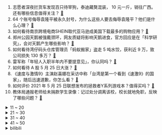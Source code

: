 1. 志愿者深夜拦货车发现百只待宰狗，泰迪藏獒混装， 10 元一斤，销往广西。还有哪些信息值得关注？ [:link:](https://www.zhihu.com/question/461282064)
2. 64 个账号侮辱袁隆平被永久封号，为什么这些人要去侮辱袁隆平？他们是什么心理？ [:link:](https://www.zhihu.com/question/461316765)
3. 如何看待南京跨境电商SHEIN取代亚马逊成美国下载最多的购物应用？ [:link:](https://www.zhihu.com/question/461229919)
4. 郑州公园天鹅被强戴颈环，网友质疑将影响天鹅进食，官方回应是在「科学研究」，会对天鹅产生哪些影响？ [:link:](https://www.zhihu.com/question/461338939)
5. 如何看待湾仔码头仓库管理员「蚂蚁搬家」盗走 5 吨水饺，获利近 9 万，致公司损失 130 多万？ [:link:](https://www.zhihu.com/question/461183162)
6. 雷军称「年轻人入职半年内不要提意见」，你认同吗？ [:link:](https://www.zhihu.com/question/461347400)
7. 如何看待 A 股 5 月 25 日大涨？ [:link:](https://www.zhihu.com/question/461315219)
8. 《速度与激情9》主演赵喜娜在采访中称「台湾是第一个看到《速激9》的国家」，随后迅速道歉，你怎么看？ [:link:](https://www.zhihu.com/question/461250975)
9. 如何评价 2021 年 5 月 25 日联想发布的拯救者Y系列游戏本？值得买吗？ [:link:](https://www.zhihu.com/question/461301869)
10. 教体局通报老师给未捐款学生录像：记过处分调离该校，校长就地免职，反映了哪些问题？ [:link:](https://www.zhihu.com/question/460650421)
<details>
<summary>11 ~ 20</summary>

11. 如何评价5月25日凌晨推送的 iOS 和 iPadOS 14.6？ [:link:](https://www.zhihu.com/question/461255795)
12. 如何看待引发陕科大与西安工大掐架的地铁站名已确定：西安工大·武德路站？ [:link:](https://www.zhihu.com/question/461160602)
13. 《何以笙箫默》真的是何以琛先甩了赵默笙，可何以琛为什么说是默笙的错？赵默笙居然道歉了，到底谁错了？ [:link:](https://www.zhihu.com/question/267577676)
14. 为什么从市场表现来看，中国半导体行业不害怕美国制裁？ [:link:](https://www.zhihu.com/question/459925498)
15. 手动挡其实比自动挡更好更实用是吗? [:link:](https://www.zhihu.com/question/452653431)
16. 为什么现在肺癌越来越多？ [:link:](https://www.zhihu.com/question/454025025)
17. 河南南阳两只老虎逃出笼舍咬死饲养员，之后被警方击毙，为什么会发生这样的事？ [:link:](https://www.zhihu.com/question/461359417)
18. 工资 8000 交五险一金到手多少钱？ [:link:](https://www.zhihu.com/question/372675379)
19. 《三国演义》里最让你心酸的画面是什么？ [:link:](https://www.zhihu.com/question/459544298)
20. 湖南存在感最低的城市是哪一个? [:link:](https://www.zhihu.com/question/386810766)
</details>
<details>
<summary>21 ~ 30</summary>

21. 如何评价 2021 年 5 月 25 日发布的 2021 款理想 ONE ? [:link:](https://www.zhihu.com/question/460556386)
22. 如果每天都擦身体乳会怎么样？ [:link:](https://www.zhihu.com/question/282225899)
23. 为什么婆婆在明知道我不喜欢的情况下，还老是做我不喜欢的菜？ [:link:](https://www.zhihu.com/question/455272913)
24. 在校园穿 JK 制服是什么体验？回头率高吗？ [:link:](https://www.zhihu.com/question/294151930)
25. 活到 28 岁，你有哪些幡然醒悟的瞬间？ [:link:](https://www.zhihu.com/question/461293445)
26. 力丸为什么身体控制这么厉害？ [:link:](https://www.zhihu.com/question/461231751)
27. 如何看待某些不追番出 cos 然后摆完全不符合角色性格动作的人？ [:link:](https://www.zhihu.com/question/459918581)
28. 长得矮的男生怎么穿搭？ [:link:](https://www.zhihu.com/question/265389130)
29. 陌生人，能给我个鼓励吗，生活太难我快熬不下去了？ [:link:](https://www.zhihu.com/question/460942186)
30. 如何看待韩媒发文「拳头游戏给予了 RNG 赛程特惠，应该向整个 LCK 道歉」？ [:link:](https://www.zhihu.com/question/461315452)
</details>
<details>
<summary>31 ~ 40</summary>

31. 过一阵子去北京旅行想穿汉服去故宫，妈妈认为这样「有毛病」，该怎么办？ [:link:](https://www.zhihu.com/question/456328349)
32. 你觉得值得n刷的电视剧有哪些？ [:link:](https://www.zhihu.com/question/379644335)
33. 怎样确定你的女朋友（男朋友）是适合的结婚对象？ [:link:](https://www.zhihu.com/question/21778422)
34. 为什么那么多的散户拿不住股票？ [:link:](https://www.zhihu.com/question/454430837)
35. 大雄身边的人为什么对多啦A梦的存在不感到惊奇？ [:link:](https://www.zhihu.com/question/284594524)
36. 一个人在家怎么学习申论？ [:link:](https://www.zhihu.com/question/370238097)
37. 和同事相处最忌讳的是什么？ [:link:](https://www.zhihu.com/question/294492493)
38. 计算机、医学、法律和金融是目前最强最好的四个专业吗？大学专业该怎么选？ [:link:](https://www.zhihu.com/question/458947942)
39. 被母亲爱着是怎样一种感受？ [:link:](https://www.zhihu.com/question/36436131)
40. 如何看待 ShowMaker 选手在季中冠军赛半决赛及决赛后，久久靠在椅子上？ [:link:](https://www.zhihu.com/question/460956969)
</details>
<details>
<summary>41 ~ 50</summary>

41. 十九岁重度抑郁的女儿给我写了这样一封信我该怎么安慰她？ [:link:](https://www.zhihu.com/question/460881487)
42. 如何看待 realme 宣布 618 销量目标 100 万台？ [:link:](https://www.zhihu.com/question/461316568)
43. 为什么相亲认识的女生消息回复积极，快一个月了，约了四次，见面时聊天也很热情，就是不主动发一条消息呢? [:link:](https://www.zhihu.com/question/460678480)
44. 如何看待京东因不正当竞争被罚 30 万？还有哪些信息值得关注？ [:link:](https://www.zhihu.com/question/461142444)
45. 可以分享一些你觉得经典的句子吗？ [:link:](https://www.zhihu.com/question/459597588)
46. 想在阳台种点东西，要既能吃又好看的，大家有什么推荐的吗？ [:link:](https://www.zhihu.com/question/460313478)
47. Excel 有哪些可能需要熟练掌握而很多人不会的技能？ [:link:](https://www.zhihu.com/question/21758700)
48. 做好事应不应该有回报？ [:link:](https://www.zhihu.com/question/324276814)
49. 深圳赛格大厦监测情况公布：大楼结构整体性能满足要求，未超出相应标准要求，说明了什么？能否排除安全隐患？ [:link:](https://www.zhihu.com/question/461333182)
50. 大学什么专业最好？ [:link:](https://www.zhihu.com/question/309589722)
</details><details>
<summary>bilibili</summary>

1. 袁老遗体身覆国旗安卧鲜花翠柏丛中 [:link:](//www.bilibili.com/video/BV1vo4y117oK)
2. 再不科普，袁隆平的贡献就被黑的…只剩一篇论文了 [:link:](//www.bilibili.com/video/BV15q4y1j7Yu)
3. 盲人母亲给脑瘫儿子炸香蕉，一句“我走了你只能饿死了”让人心疼。 [:link:](//www.bilibili.com/video/BV1Mo4y117B2)
4. 改变世界的两位先生走了，不学无术“跟风骗流量”的明星们来了 [:link:](//www.bilibili.com/video/BV1xB4y1F7nY)
5. 是谁在辱骂袁隆平？又是谁在为袁隆平的死欢呼？ [:link:](//www.bilibili.com/video/BV1Hv411V7KJ)
6. 被人砸坏了脑袋，46岁大哥出门被骂像“丧尸”：那我也得出来挣钱 [:link:](//www.bilibili.com/video/BV1ih411Y7KD)
7. 【2021MSI】5月23日决赛 RNG vs DK [:link:](//www.bilibili.com/video/BV1c54y1V71J)
8. 缅怀！袁隆平逝世 [:link:](//www.bilibili.com/video/BV1oK4y1A7Cd)
9. 山东大哥：“我保证，这烧烤你一看就想吃！” [:link:](//www.bilibili.com/video/BV1pB4y1F7o9)
10. 我 们 分 手 了 [:link:](//www.bilibili.com/video/BV1JU4y1L72M)
<details>
<summary>11 ~ 20</summary>

11. 2021年5月22日，分享一首歌。 [:link:](//www.bilibili.com/video/BV1pN411Z7ha)
12. 整整花了一夜时间，搭造一幅袁爷爷的画像，永远缅怀。 [:link:](//www.bilibili.com/video/BV1k64y1d7CZ)
13. 全程高能、泪腺爆棚、我等它的第二季！开年口碑最炸《窥探》大结局 [:link:](//www.bilibili.com/video/BV1XQ4y1R7Wg)
14. 普通人在家减肚子，变化有多离谱？【附操作】 [:link:](//www.bilibili.com/video/BV1TK4y1V7Wu)
15. 【医学博士】为什么你最招蚊子？｜如何有效灭蚊？ [:link:](//www.bilibili.com/video/BV1GV411j74i)
16. 史 上 最 草 告 白 ！！ [:link:](//www.bilibili.com/video/BV1fK4y197V4)
17. 《可露希尔的秘密档案》03话：可露希尔的罗德岛导览！ [:link:](//www.bilibili.com/video/BV15q4y1E7tE)
18. 用27万条指令爆肝的《稻香》！【全新特效8.0】【红石音乐】 [:link:](//www.bilibili.com/video/BV1Yb4y1o7Bv)
19. 我就是做这玩意累趴的！！！！ [:link:](//www.bilibili.com/video/BV1LQ4y1R72Q)
20. 【卢克文工作室】卖菜生意都要抢？中国快速崛起沾染西方恶疾，反垄断背后大有深意 [:link:](//www.bilibili.com/video/BV17v411V7Yq)
</details>
<details>
<summary>21 ~ 30</summary>

21. 写爽文年入上亿?揭露网文作家生存现状丨行业众生相 [:link:](//www.bilibili.com/video/BV1Jh411v7Qr)
22. 非常凶猛的雀尾螳螂虾，攻击速度堪比子弹，出锅后都有点不敢下嘴 [:link:](//www.bilibili.com/video/BV1c44y1r7JZ)
23. 离 谱 的 光 谱 运 动 会 [:link:](//www.bilibili.com/video/BV1Mv411L71u)
24. 【半佛】印度人民缺氧，印度官员捞钱 [:link:](//www.bilibili.com/video/BV1pN411Z7zz)
25. 【张哲瀚】真的太会扭了！！！升级版打老虎｜万转直拍 [:link:](//www.bilibili.com/video/BV1V54y1V7wC)
26. 这盛世弥漫着您的《稻香》 [:link:](//www.bilibili.com/video/BV1f5411u7cF)
27. 【半舫】浮雕笔是什么好东西？真有这么立体吗？ [:link:](//www.bilibili.com/video/BV1uq4y1E7vr)
28. [全英中字]美国外刊把袁爷爷写成叶爷爷后 我去纠错了 [:link:](//www.bilibili.com/video/BV1Ho4y117W4)
29. 【黑胶】周杰伦《以父之名》史诗级神曲！华语乐坛巅峰神作！ [:link:](//www.bilibili.com/video/BV1pv411V73W)
30. 在英国一个人去撸串 怎么那么尴尬.... [:link:](//www.bilibili.com/video/BV1py4y1W7mN)
</details>
<details>
<summary>31 ~ 40</summary>

31. 全网首发！恐怖游戏《番茄先生》全结局收录！ [:link:](//www.bilibili.com/video/BV1x64y1y7Ei)
32. 睡懒觉这么美好，你俩为何会这么暴躁 [:link:](//www.bilibili.com/video/BV15q4y1j7Py)
33. 我到底挣了多少w？30万粉丝UP真实收入！ [:link:](//www.bilibili.com/video/BV1b64y1k7KR)
34. 恭喜RNG [:link:](//www.bilibili.com/video/BV1Ky4y137U8)
35. 女装！喜提百万粉丝 [:link:](//www.bilibili.com/video/BV1tV411j7h5)
36. “所以破镜难重圆，只能和好，不能如初” [:link:](//www.bilibili.com/video/BV1mb4y1f72L)
37. 稻香 [:link:](//www.bilibili.com/video/BV14V411j7Es)
38. 拿奖拿到手软，影史最强神剧！无数影迷心中的NO.1《绝命毒师》第一季大结局4-7 [:link:](//www.bilibili.com/video/BV15V41177SH)
39. 书没白读！我是全村第一个画出祝融真身的人 [:link:](//www.bilibili.com/video/BV165411u7EB)
40. 【主播说联播】愿这世间如你们所愿 医食无忧！ [:link:](//www.bilibili.com/video/BV1664y1d78D)
</details>
<details>
<summary>41 ~ 50</summary>

41. 动画也有版本更新！为您细品这十年来日本动画的版本改动和变迁 [:link:](//www.bilibili.com/video/BV1oB4y1F7tc)
42. 我最后的遮羞布…被万人扯没了！ [:link:](//www.bilibili.com/video/BV1CV411j7fz)
43. 汪      苏      泷    【完整版】 [:link:](//www.bilibili.com/video/BV1PK4y1R7yw)
44. 2021淘宝沙雕新闻盘点｜丑哭买家，逼疯卖家 [:link:](//www.bilibili.com/video/BV13U4y1L7ff)
45. 火柴人 VS 我的世界系列 第二十三集 泰坦劫掠兽 [:link:](//www.bilibili.com/video/BV1ef4y1Y7C3)
46. 禁止任何流量明星演袁隆平 [:link:](//www.bilibili.com/video/BV1JQ4y1R79f)
47. 畸形猫妈奶12只小猫：带我走吧，奶不动了 ！ [:link:](//www.bilibili.com/video/BV1cK4y1P7yH)
48. 留澳九年后，我为什么决定回国了？ [:link:](//www.bilibili.com/video/BV19U4y1L7u4)
49. 【沙雕剪辑#15】长枪点亮，AD厚葬！ [:link:](//www.bilibili.com/video/BV1oh411Y7Hj)
50. 【逸语道破】美国想把韩国焊死在盟友车上，这个动作却很鄙夷 [:link:](//www.bilibili.com/video/BV1if4y1h7ZN)
</details>
<details>
<summary>51 ~ 60</summary>

51. 回到家后人都傻了！ [:link:](//www.bilibili.com/video/BV1bB4y1F7cj)
52. 【史诗科幻巨制】两面包夹芝士 [:link:](//www.bilibili.com/video/BV1wv411L747)
53. 【小林未郁&KOKIA&袁娅维】光与暗的末日前奏！《机动战姬：聚变》三大阵营推广曲首发 [:link:](//www.bilibili.com/video/BV13f4y1h79P)
54. 侮辱功勋院士的人，能枪毙他吗？ [:link:](//www.bilibili.com/video/BV19A411G7yi)
55. 这桥......有点离谱！ [:link:](//www.bilibili.com/video/BV1V44y1r7M8)
56. 天津男子针对袁隆平逝世发表侮辱性言论 已被警方采取刑事强制措施 [:link:](//www.bilibili.com/video/BV1dv41157rP)
57. 【才浅手工】商场娃娃机太坑了？纯手工改造一台机甲猫球娃娃机，在家也能天天玩 [:link:](//www.bilibili.com/video/BV1GV411j7Ac)
58. 吃饭了 [:link:](//www.bilibili.com/video/BV1Yo4y1m7dt)
59. 袁老，一路走好！ [:link:](//www.bilibili.com/video/BV1vB4y1F7po)
60. 影子画中画，聊以此作，向两位国士缅怀 [:link:](//www.bilibili.com/video/BV1a54y1L7X5)
</details>
<details>
<summary>61 ~ 70</summary>

61. 如何拒绝道德绑架（三） [:link:](//www.bilibili.com/video/BV1254y1V7un)
62. 卢麒元：为什么诚实劳动的人逐渐沦为社会中的失败者，投机者反而成了英雄？【麒元视角-4 】 [:link:](//www.bilibili.com/video/BV1sy4y1W7v8)
63. RNG远古龙斩杀失败解密：血量到斩杀线却没有击杀！bug还是机制？ [:link:](//www.bilibili.com/video/BV12y4y1W7HA)
64. 经典美剧《行尸走肉》1-10季全部剧情合集，来来来，我看哪位大神能一口气看完 [:link:](//www.bilibili.com/video/BV1KN411Z7FU)
65. 如果你欠了500亿你会怎么办，帅小伙靠这份蒜蓉小龙虾逆袭！ [:link:](//www.bilibili.com/video/BV1uK4y1X7DU)
66. 【赛事晚自习127】RNG生死局碾压DK夺冠，“世界最强战队”到底强在哪？RNG vs DK决赛复盘 [:link:](//www.bilibili.com/video/BV1Yh411Y7s7)
67. 华农兄弟：听说兄弟家的猪下了好多崽，还种了好多李子，过去尝一下 [:link:](//www.bilibili.com/video/BV1pA411g7qT)
68. 挑战1700元的圆柱迷宫！5层机关全靠重力破解？ [:link:](//www.bilibili.com/video/BV1th411Y7es)
69. 男子发表侮辱袁隆平言论 被采取刑事强制措施 [:link:](//www.bilibili.com/video/BV1io4y1m7xe)
70. 合金弹头X，中国美女玩家迎战韩国第一高手！ [:link:](//www.bilibili.com/video/BV13q4y1E7oi)
</details>
<details>
<summary>71 ~ 80</summary>

71. 上热搜的警犬二哈得病，抢救无效身亡，去了汪星…… [:link:](//www.bilibili.com/video/BV1jb4y1Z7wS)
72. “请不要把明星捧到一个不该有的高度！” [:link:](//www.bilibili.com/video/BV1VB4y1u799)
73. 【腾杨赛评】RNG与DK终极一战 见证老一辈电竞人的热血！（沙雕配音） [:link:](//www.bilibili.com/video/BV1zN411Z7NK)
74. 【神兵小将】东方大小姐和南宫大少爷的反派生涯2.0 [:link:](//www.bilibili.com/video/BV1Uy4y1W71k)
75. 650不够吃一天？社恐地狱的明星观察综艺《五十公里桃花坞》！ [:link:](//www.bilibili.com/video/BV1b54y1V7iT)
76. 饮茶先啦！曹 县 请 勿 乱 猜 谜 5 ！ [:link:](//www.bilibili.com/video/BV1gU4y1L7JJ)
77. 试图和女票讲道理的你 [:link:](//www.bilibili.com/video/BV1MQ4y1d7qm)
78. 男子在日本租了个女朋友，结果... [:link:](//www.bilibili.com/video/BV145411u7hK)
79. 行李箱竟然是毒品做的？ [:link:](//www.bilibili.com/video/BV1eK4y1G73F)
80. 雨中，悼念袁老的队伍看不到头 [:link:](//www.bilibili.com/video/BV1Eh411v7Bh)
</details>
<details>
<summary>81 ~ 90</summary>

81. 橘猫半年没吃肉，开荤日直接抢到拔河！吸...恐怖如斯！ [:link:](//www.bilibili.com/video/BV1gN411Z7BT)
82. RNG夺冠后，Ghost向拳头官方实名举报选手gala比赛开挂！哈哈哈嗝~【美人鱼名场面】 [:link:](//www.bilibili.com/video/BV1yo4y117Qe)
83. 子弹都打不碎的鲁伯特之泪再次遇上液压机，会怎样呢？ [:link:](//www.bilibili.com/video/BV13v411V79u)
84. 兄弟们有挂？各赛区解说：GALA卡莎一飞五瞬秒金克丝 [:link:](//www.bilibili.com/video/BV1ay4y1g7ih)
85. 超浪漫短片：我会一直和你在一起！油管4000万播放的超人气漫画家来虐狗了！ [:link:](//www.bilibili.com/video/BV1DK4y197pU)
86. 白月魁的身世正式揭晓！【灵笼/月魁传 · 启幕】剧情解析 [:link:](//www.bilibili.com/video/BV13f4y1h7pT)
87. 你看我扎不扎你就完了！ [:link:](//www.bilibili.com/video/BV1dA411G77p)
88. 喂！！！ [:link:](//www.bilibili.com/video/BV1qf4y1Y7Gh)
89. 你根本不懂，为什么亿万人如此热爱足球 [:link:](//www.bilibili.com/video/BV1gV411j7ds)
90. 米勒娃娃长毛：三年以后，我们又一次见证RNG夺冠丨米勒赛事速递·MSI决赛 [:link:](//www.bilibili.com/video/BV1qf4y1h7Pa)
</details>
<details>
<summary>91 ~ 100</summary>

91. 袁隆平：你们都要吃饱。 [:link:](//www.bilibili.com/video/BV1L54y1V7ek)
92. 影视剧五大奇毒大盘点~~用来用去全是这些... [:link:](//www.bilibili.com/video/BV1w84y1F7PP)
93. 大厨分享烤串店火了20年的秘制调料配方，免费分享大家，太受用了 [:link:](//www.bilibili.com/video/BV1Rq4y177CN)
94. 【小智/某幻/啊吗粽/泛式/怪异君】「诈欺推理」高能开演 [:link:](//www.bilibili.com/video/BV1Uo4y117UV)
95. 厨师长和四伯分享：农家猪从饲养到市场上售卖需要哪些正规化流程 [:link:](//www.bilibili.com/video/BV18q4y1E7K1)
96. 农神走好！袁隆平的伟大何止杂交稻 [:link:](//www.bilibili.com/video/BV1Qh411v7FN)
97. 史上最骚魔法师！(第二集) [:link:](//www.bilibili.com/video/BV1jo4y117Vf)
98. 在一起的第二天，看到了女朋友的另一面….. [:link:](//www.bilibili.com/video/BV1aQ4y1R7hv)
99. 【张哲瀚】周絮迷惑行为图鉴 [:link:](//www.bilibili.com/video/BV1Y54y1L7RJ)
100. 【科普】打喷嚏是有人在想你，这句话是怎么流传到现在的！ [:link:](//www.bilibili.com/video/BV1Tq4y1E7oa)
</details></details>